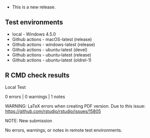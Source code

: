 * This is a new release.

## Test environments

* local - Windows 4.5.0
* Github actions - macOS-latest (release)
* Github actions - windows-latest (release)
* Github actions - ubuntu-latest (devel)
* Github actions - ubuntu-latest (release)
* Github actions - ubuntu-latest (oldrel-1)

## R CMD check results

Local Test

0 errors | 0 warnings | 1 notes

WARNING: LaTeX errors when creating PDF version. 
Due to this issue: https://github.com/rstudio/rstudio/issues/15805

NOTE: New submission

No errors, warnings, or notes in remote test environments.


 



